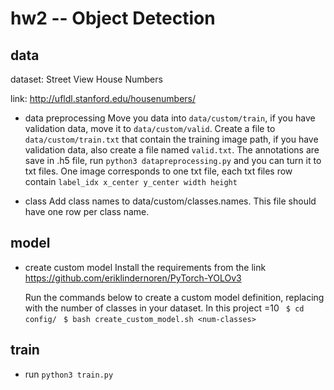 # hw2 -- Object Detection
## data
  dataset: Street View House Numbers
  
  link: http://ufldl.stanford.edu/housenumbers/
- data preprocessing
  Move you data into `data/custom/train`, if you have validation data, move it to `data/custom/valid`.
  Create a file to `data/custom/train.txt` that contain the training image path, if you have validation data, also create a file named `valid.txt`.
  The annotations are save in .h5 file, run `python3 datapreprocessing.py` and you can turn it to txt files.
  One image corresponds to one txt file, each txt files row contain `label_idx x_center y_center width height`
  
 - class
   Add class names to data/custom/classes.names. This file should have one row per class name.

## model
- create custom model
  Install the requirements from the link https://github.com/eriklindernoren/PyTorch-YOLOv3
  
  Run the commands below to create a custom model definition, replacing <num-classes> with the number of classes in your dataset. In this project <num-classes>=10
   ` $ cd config/`
   ` $ bash create_custom_model.sh <num-classes>`
   
 
## train
- run `python3 train.py` 
